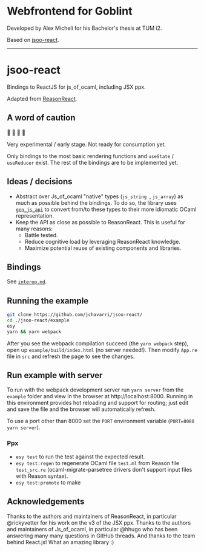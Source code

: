 # Webfrontend for Goblint

Developed by Alex Micheli for his Bachelor's thesis at TUM i2.

Based on [jsoo-react](https://github.com/jchavarri/jsoo-react).

------

# jsoo-react

Bindings to ReactJS for js_of_ocaml, including JSX ppx.

Adapted from [ReasonReact](https://github.com/reasonml/reason-react/).

## A word of caution

:construction: :construction: :construction: :construction: 

Very experimental / early stage. Not ready for consumption yet.

Only bindings to the most basic rendering functions and `useState` / `useReducer` exist.
The rest of the bindings are to be implemented yet.

## Ideas / decisions

- Abstract over Js_of_ocaml "native" types (`js_string `, `js_array`) as much as
possible behind the bindings. To do so, the library uses [`gen_js_api`](https://github.com/LexiFi/gen_js_api)
to convert from/to these types to their more idiomatic OCaml representation.
- Keep the API as close as possible to ReasonReact. This is useful for many reasons:
  - Battle tested.
  - Reduce cognitive load by leveraging ReasonReact knowledge.
  - Maximize potential reuse of existing components and libraries.

## Bindings

See [`interop.md`](./interop.md).

## Running the example

```bash
git clone https://github.com/jchavarri/jsoo-react/
cd ./jsoo-react/example
esy
yarn && yarn webpack
```

After you see the webpack compilation succeed (the `yarn webpack` step), open up `example/build/index.html` (no server needed!). Then modify `App.re` file in `src` and refresh the page to see the changes.

## Run example with server

To run with the webpack development server run `yarn server` from the `example` folder and view in the browser at http://localhost:8000. Running in this environment provides hot reloading and support for routing; just edit and save the file and the browser will automatically refresh.

To use a port other than 8000 set the `PORT` environment variable (`PORT=8080 yarn server`).

### Ppx

- `esy test` to run the test against the expected result.
- `esy test:regen` to regenerate OCaml file `test.ml` from Reason file `test_src.re` (ocaml-migrate-parsetree drivers don't support input files with Reason syntax).
- `esy test:promote` to make

## Acknowledgements

Thanks to the authors and maintainers of ReasonReact, in particular @rickyvetter for his work on the v3 of the JSX ppx.
Thanks to the authors and maintainers of Js_of_ocaml, in particular @hhugo who has been answering many many questions in GitHub threads.
And thanks to the team behind React.js! What an amazing library :)

